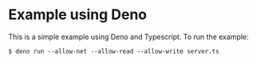 # Example using Deno
This is a simple example using Deno and Typescript. To run the example:
```
$ deno run --allow-net --allow-read --allow-write server.ts
```
